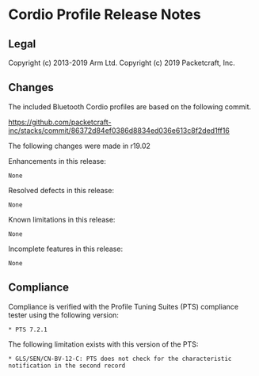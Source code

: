 Cordio Profile Release Notes
============================

Legal
-----

Copyright (c) 2013-2019 Arm Ltd.
Copyright (c) 2019 Packetcraft, Inc.


Changes
-------

The included Bluetooth Cordio profiles are based on the following commit.

https://github.com/packetcraft-inc/stacks/commit/86372d84ef0386d8834ed036e613c8f2ded1ff16

The following changes were made in r19.02

Enhancements in this release:

    None

Resolved defects in this release:

    None

Known limitations in this release:

    None

Incomplete features in this release:

    None


Compliance
----------

Compliance is verified with the Profile Tuning Suites (PTS) compliance tester using the following version:

    * PTS 7.2.1

The following limitation exists with this version of the PTS:

    * GLS/SEN/CN-BV-12-C: PTS does not check for the characteristic notification in the second record
